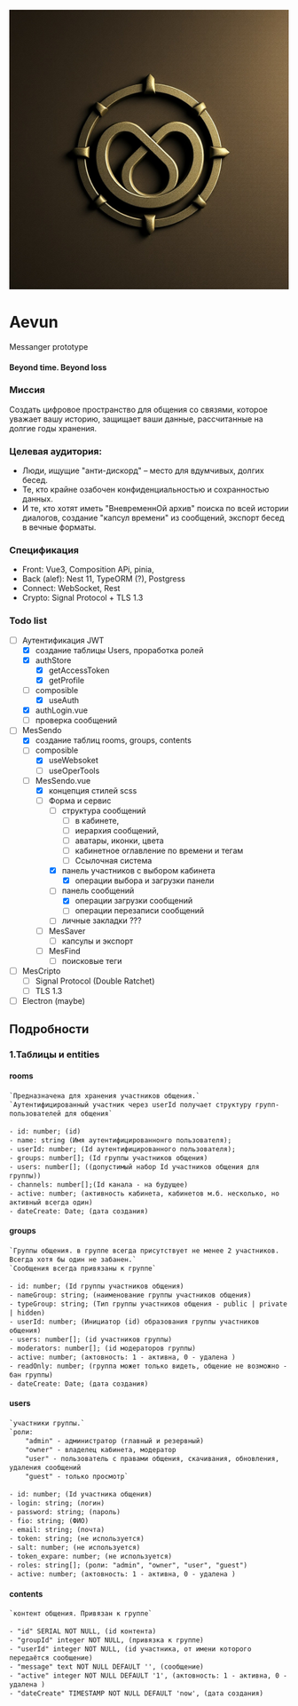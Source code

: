 ![Эвум](public/Aevum-1.png)

# Aevun

Messanger prototype

#### Beyond time. Beyond loss

### Миссия

Создать цифровое пространство для общения со связями, которое уважает вашу историю, защищает ваши данные, рассчитанные на долгие годы хранения.

### Целевая аудитория:

- Люди, ищущие "анти-дискорд" – место для вдумчивых, долгих бесед.
- Те, кто крайне озабочен конфиденциальностью и сохранностью данных.
- И те, кто хотят иметь "ВневременнОй архив" поиска по всей истории диалогов, создание "капсул времени" из сообщений, экспорт бесед в вечные форматы.

### Спецификация

- Front: Vue3, Composition APi, pinia,
- Back (alef): Nest 11, TypeORM (?), Postgress
- Connect: WebSocket, Rest
- Crypto: Signal Protocol + TLS 1.3

### Todo list

- [ ] Аутентификация JWT
  - [x] создание таблицы Users, проработка ролей
  - [x] authStore
    - [x] getAccessToken
    - [x] getProfile
  - [ ] composible
    - [x] useAuth
  - [x] authLogin.vue
  - [ ] проверка сообщений
- [ ] MesSendo
  - [x] создание таблиц rooms, groups, contents
  - [ ] composible
    - [x] useWebsoket
    - [ ] useOperTools
  - [ ] MesSendo.vue
    - [x] концепция стилей scss
    - [ ] Форма и сервис
      - [ ] структура сообщений
        - [ ] в кабинете,
        - [ ] иерархия сообщений,
        - [ ] аватары, иконки, цвета
        - [ ] кабинетное оглавление по времени и тегам
        - [ ] Ссылочная система
      - [x] панель участников с выбором кабинета
        - [x] операции выбора и загрузки панели
      - [ ] панель сообщений
        - [x] операции загрузки сообщений
        - [ ] операции перезаписи сообщений
      - [ ] личные закладки ???
    - [ ] MesSaver
      - [ ] капсулы и экспорт
    - [ ] MesFind
      - [ ] поисковые теги
- [ ] MesCripto
  - [ ] Signal Protocol (Double Ratchet)
  - [ ] TLS 1.3
- [ ] Electron (maybe)

## Подробности

### 1.Таблицы и entities

#### rooms

    `Предназначена для хранения участников общения.`
    `Аутентифицированный участник через userId получает структуру групп-пользователей для общения`

    - id: number; (id)
    - name: string (Имя аутентифицированнонго пользователя);
    - userId: number; (Id аутентифицированного пользователя);
    - groups: number[]; (Id группы участников общения)
    - users: number[]; ((допустимый набор Id участников общения для группы))
    - channels: number[];(Id канала - на будущее)
    - active: number; (активность кабинета, кабинетов м.б. несколько, но активный всегда один)
    - dateCreate: Date; (дата создания)

#### groups

    `Группы общения. в группе всегда присутствует не менее 2 участников. Всегда хотя бы один не забанен.`
    `Сообщения всегда привязаны к группе`

    - id: number; (Id группы участников общения)
    - nameGroup: string; (наименование группы участников общения)
    - typeGroup: string; (Тип группы участников общения - public | private | hidden)
    - userId: number; (Инициатор (id) образования группы участников общения)
    - users: number[]; (id участников группы)
    - moderators: number[]; (id модераторов группы)
    - active: number; (актовность: 1 - активна, 0 - удалена )
    - readOnly: number; (группа может только видеть, общение не возможно - бан группы)
    - dateCreate: Date; (дата создания)

#### users

    `участники группы.`
    `роли:
        "admin" - администратор (главный и резервный)
        "owner" - владелец кабинета, модератор
        "user" - пользователь с правами общения, скачивания, обновления, удаления сообщений
        "guest" - только просмотр`

    - id: number; (Id участника общения)
    - login: string; (логин)
    - password: string; (пароль)
    - fio: string; (ФИО)
    - email: string; (почта)
    - token: string; (не используется)
    - salt: number; (не используется)
    - token_expare: number; (не используется)
    - roles: string[]; (роли: "admin", "owner", "user", "guest")
    - active: number; (актовность: 1 - активна, 0 - удалена )

#### contents
    `контент общения. Привязан к группе`

    - "id" SERIAL NOT NULL, (id контента)
    - "groupId" integer NOT NULL, (привязка к группе)
    - "userId" integer NOT NULL, (id участника, от имени которого передаётся сообщение)
    - "message" text NOT NULL DEFAULT '', (сообщение)
    - "active" integer NOT NULL DEFAULT '1', (актовность: 1 - активна, 0 - удалена )
    - "dateCreate" TIMESTAMP NOT NULL DEFAULT 'now', (дата создания)
